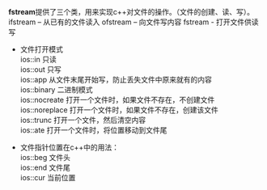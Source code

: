 **fstream**提供了三个类，用来实现c++对文件的操作。（文件的创建、读、写）。
ifstream – 从已有的文件读入
ofstream – 向文件写内容
fstream - 打开文件供读写

+ 文件打开模式    
ios::in 只读    
ios::out 只写   
ios::app 从文件末尾开始写，防止丢失文件中原来就有的内容     
ios::binary 二进制模式  
ios::nocreate 打开一个文件时，如果文件不存在，不创建文件    
ios::noreplace 打开一个文件时，如果文件不存在，创建该文件   
ios::trunc 打开一个文件，然后清空内容   
ios::ate 打开一个文件时，将位置移动到文件尾 

+ 文件指针位置在c++中的用法：  
ios::beg 文件头      
ios::end 文件尾     
ios::cur 当前位置      

